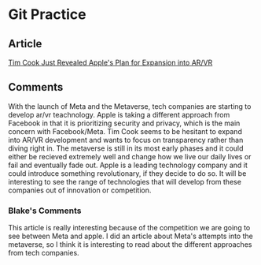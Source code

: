 # Git Practice

## Article
[Tim Cook Just Revealed Apple's Plan for Expansion into AR/VR](https://www.inc.com/jeff-steen/tim-cook-just-revealed-apples-plan-for-expansion-into-ar/vr-its-opposite-of-facebook.html)

## Comments
With the launch of Meta and the Metaverse, tech companies are starting to develop ar/vr teachnology. Apple is taking a different approach from Facebook in that it is prioritizing security and privacy, which is the main concern with Facebook/Meta. Tim Cook seems to be hesitant to expand into AR/VR development and wants to focus on transparency rather than diving right in. The metaverse is still in its most early phases and it could either be recieved extremely well and change how we live our daily lives or fail and eventually fade out. Apple is a leading technology company and it could introduce something revolutionary, if they decide to do so. It will be interesting to see the range of technologies that will develop from these companies out of innovation or competition. 

### Blake's Comments
This article is really interesting because of the competition we are going to see between Meta and apple. I did an article about Meta's attempts into the metaverse, so I think it is interesting to read about the different approaches from tech companies.